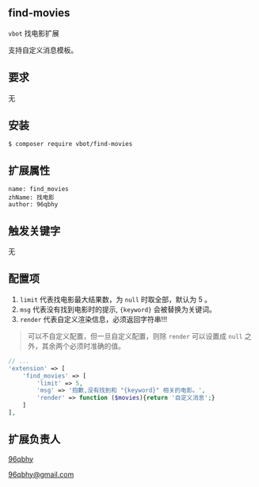 ## find-movies
 `vbot` 找电影扩展
 
 支持自定义消息模板。
 
 
 ## 要求
 
 无
 
 ## 安装
 
 ```
 $ composer require vbot/find-movies
 ```
 
 ## 扩展属性
 
 ```
 name: find_movies
 zhName: 找电影
 author: 96qbhy
 ```
 
 ## 触发关键字
 
 无
 
 ## 配置项
 1. `limit` 代表找电影最大结果数，为 `null` 时取全部，默认为 5 。
 2. `msg` 代表没有找到电影时的提示, `{keyword}` 会被替换为关键词。
 3. `render` 代表自定义渲染信息，必须返回字符串!!!
 > 可以不自定义配置，但一旦自定义配置，则除 `render` 可以设置成 `null` 之外，其余两个必须时准确的值。
 
```php
// ...
'extension' => [
    'find_movies' => [
        'limit' => 5,
        'msg' => '抱歉,没有找到和 "{keyword}" 相关的电影。',
        'render' => function ($movies){return '自定义消息';}
    ]
],
```

 
 
 ## 扩展负责人
 
 [96qbhy](https://github.com/96qbhy)
 
 96qbhy@gmail.com
